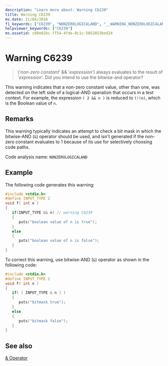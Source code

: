 ```yaml
---
description: "Learn more about: Warning C6239"
title: Warning C6239
ms.date: 11/04/2016
f1_keywords: ["C6239", "NONZEROLOGICALAND", "__WARNING_NONZEROLOGICALAND"]
helpviewer_keywords: ["C6239"]
ms.assetid: c80e02bc-ff54-4fde-8c1c-5852853bed24
---
```

# Warning C6239

> ('*non-zero constant*' && '*expression*') always evaluates to the result of '*expression*'. Did you intend to use the bitwise-and operator?

This warning indicates that a non-zero constant value, other than one, was detected on the left side of a logical-AND operation that occurs in a test context. For example, the expression `( 2 && n )` is reduced to `(!!n)`, which is the Boolean value of `n`.

## Remarks

This warning typically indicates an attempt to check a bit mask in which the bitwise-AND (`&`) operator should be used, and isn't generated if the non-zero constant evaluates to 1 because of its use for selectively choosing code paths.

Code analysis name: `NONZEROLOGICALAND`

## Example

The following code generates this warning:

```cpp
#include <stdio.h>
#define INPUT_TYPE 2
void f( int n )
{
   if(INPUT_TYPE && n) // warning C6239
   {
      puts("boolean value of n is true");
   }
   else
   {
      puts("boolean value of n is false");
   }
}
```

To correct this warning, use bitwise-AND (`&`) operator as shown in the following code:

```cpp
#include <stdio.h>
#define INPUT_TYPE 2
void f( int n )
{
   if( ( INPUT_TYPE & n ) )
   {
      puts("bitmask true");
   }
   else
   {
      puts("bitmask false");
   }
}
```

## See also

[& Operator](/dotnet/csharp/language-reference/operators/and-operator)
